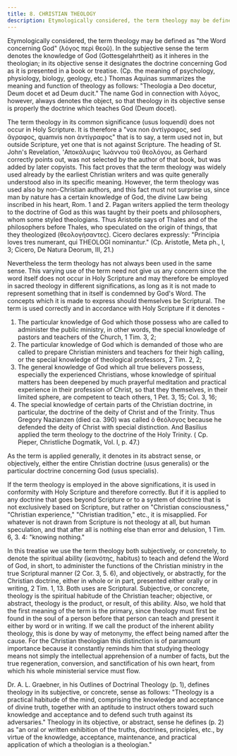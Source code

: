 ```yaml
---
title: 8. CHRISTIAN THEOLOGY
description: Etymologically considered, the term theology may be defined as "the Word concerning God".
---
```


Etymologically considered, the term theology may be defined as "the Word concerning God" (λόγος περὶ θεοῦ). In the subjective sense the term denotes the knowledge of God (Gottesgelahrtheit) as it inheres in the theologian; in its objective sense it designates the doctrine concerning God as it is presented in a book or treatise. (Cp. the meaning of psychology, physiology, biology, geology, etc.) Thomas Aquinas summarizes the meaning and function of theology as follows: "Theologia a Deo docetur, Deum docet et ad Deum ducit." The name God in connection with λόγος, however, always denotes the object, so that theology in its objective sense is properly the doctrine which teaches God (Deum docet).

The term theology in its common significance (usus loquendi) does not occur in Holy Scripture. It is therefore a "vox non ἀντίγραφος, sed ἄγραφος, quamvis non ἀντίγραφος" that is to say, a term used not in, but outside Scripture, yet one that is not against Scripture. The heading of St. John's Revelation, 'Αποκάλυψις Ἰωάννου τοῦ θεολόγου, as Gerhard correctly points out, was not selected by the author of that book, but was added by later copyists. This fact proves that the term theology was widely used already by the earliest Christian writers and was quite generally understood also in its specific meaning. However, the term theology was used also by non-Christian authors, and this fact must not surprise us, since man by nature has a certain knowledge of God, the divine Law being inscribed in his heart, Rom. 1 and 2. Pagan writers applied the term theology to the doctrine of God as this was taught by their poets and philosophers, whom some styled theologians. Thus Aristotle says of Thales and of the philosophers before Thales, who speculated on the origin of things, that they theologized (θεολογήσαντες). Cicero declares expressly: "Principia loves tres numerant, qui THEOLOGI nominantur." (Cp. Aristotle, Meta ph., I, 3; Cicero, De Natura Deorum, III, 21.)

Nevertheless the term theology has not always been used in the same sense. This varying use of the term need not give us any concern since the word itself does not occur in Holy Scripture and may therefore be employed in sacred theology in different significations, as long as it is not made to represent something that in itself is condemned by God's Word. The concepts which it is made to express should themselves be Scriptural. The term is used correctly and in accordance with Holy Scripture if it denotes -

1. The particular knowledge of God which those possess who are called to administer the public ministry, in other words, the special knowledge of pastors and teachers of the Church, 1 Tim. 3, 2;
2. The particular knowledge of God which is demanded of those who are called to prepare Christian ministers and teachers for their high calling, or the special knowledge of theological professors, 2 Tim. 2, 2;
3. The general knowledge of God which all true believers possess, especially the experienced Christians, whose knowledge of spiritual matters has been deepened by much prayerful meditation and practical experience in their profession of Christ, so that they themselves, in their limited sphere, are competent to teach others, 1 Pet. 3, 15; Col. 3, 16;
4. The special knowledge of certain parts of the Christian doctrine, in particular, the doctrine of the deity of Christ and of the Trinity. Thus Gregory Nazianzen (died ca. 390) was called ὁ θεόλογος because he defended the deity of Christ with special distinction. And Basilius applied the term theology to the doctrine of the Holy Trinity. ( Cp. Pieper, Christliche Dogmatik, Vol. I, p. 47.)

As the term is applied generally, it denotes in its abstract sense, or objectively, either the entire Christian doctrine (usus generalis) or the particular doctrine concerning God (usus specialis).

If the term theology is employed in the above significations, it is used in conformity with Holy Scripture and therefore correctly. But if it is applied to any doctrine that goes beyond Scripture or to a system of doctrine that is not exclusively based on Scripture, but rather on "Christian consciousness," "Christian experience," "Christian tradition," etc., it is misapplied. For whatever is not drawn from Scripture is not theology at all, but human speculation, and that after all is nothing else than error and delusion, 1 Tim. 6, 3. 4: "knowing nothing."

In this treatise we use the term theology both subjectively, or concretely, to denote the spiritual ability (ἱκανότης, habitus) to teach and defend the Word of God, in short, to administer the functions of the Christian ministry in the true Scriptural manner (2 Cor. 3, 5. 6), and objectively, or abstractly, for the Christian doctrine, either in whole or in part, presented either orally or in writing, 2 Tim. 1, 13. Both uses are Scriptural. Subjective, or concrete, theology is the spiritual habitude of the Christian teacher; objective, or abstract, theology is the product, or result, of this ability. Also, we hold that the first meaning of the term is the primary, since theology must first be found in the soul of a person before that person can teach and present it either by word or in writing. If we call the product of the inherent ability theology, this is done by way of metonymy, the effect being named after the cause. For the Christian theologian this distinction is of paramount importance because it constantly reminds him that studying theology means not simply the intellectual apprehension of a number of facts, but the true regeneration, conversion, and sanctification of his own heart, from which his whole ministerial service must flow.

Dr. A. L. Graebner, in his Outlines of Doctrinal Theology (p. 1), defines theology in its subjective, or concrete, sense as follows: "Theology is a practical habitude of the mind, comprising the knowledge and acceptance of divine truth, together with an aptitude to instruct others toward such knowledge and acceptance and to defend such truth against its adversaries." Theology in its objective, or abstract, sense he defines (p. 2) as "an oral or written exhibition of the truths, doctrines, principles, etc., by virtue of the knowledge, acceptance, maintenance, and practical application of which a theologian is a theologian."